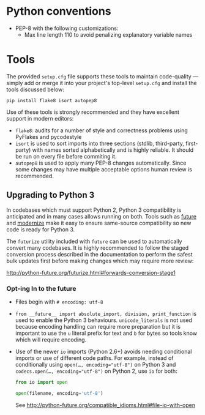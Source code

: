 # Python conventions

* PEP-8 with the following customizations:
    * Max line length 110 to avoid penalizing explanatory variable names

# Tools

The provided `setup.cfg` file supports these tools to maintain code-quality —
simply add or merge it into your project's top-level `setup.cfg` and install
the tools discussed below:

    pip install flake8 isort autopep8

Use of these tools is strongly recommended and they have excellent support in
modern editors:

* `flake8`: audits for a number of style and correctness problems using PyFlakes
  and pycodestyle
* `isort` is used to sort imports into three sections (stdlib, third-party,
  first-party) with names sorted alphabetically and is highly reliable. It
  should be run on every file before commiting it.
* `autopep8` is used to apply many PEP-8 changes automatically. Since some
  changes may have multiple acceptable options human review is recommended.

## Upgrading to Python 3

In codebases which must support Python 2, Python 3 compatibility is anticipated
and in many cases allows running on both. Tools such as
[future](https://pypi.python.org/pypi/future) and
[modernize](https://pypi.python.org/pypi/modernize) make it easy to ensure
same-source compatibility so new code is ready for Python 3.

The `futurize` utility included with `future` can be used to automatically
convert many codebases. It is highly recommended to follow the staged conversion
process described in the documentation to perform the safest bulk updates first
before making changes which may require more review:

http://python-future.org/futurize.html#forwards-conversion-stage1

### Opt-ing In to the future

* Files begin with `# encoding: utf-8`
* `from __future__ import absolute_import, division, print_function` is used to
  enable the Python 3 behaviours. `unicode_literals` is not used because
  encoding handling can require more preparation but it is important to use the
  `u` literal prefix for text and `b` for bytes so tools know which will require
  encoding.
* Use of the newer `io` imports (Python 2.6+) avoids needing conditional imports
  or use of different code paths. For example, instead of conditionally using
  `open(…, encoding="utf-8")` on Python 3 and `codecs.open(…, encoding="utf-8")`
  on Python 2, use `io` for both:

    ```python
    from io import open

    open(filename, encoding='utf-8')
    ```

    See http://python-future.org/compatible_idioms.html#file-io-with-open
